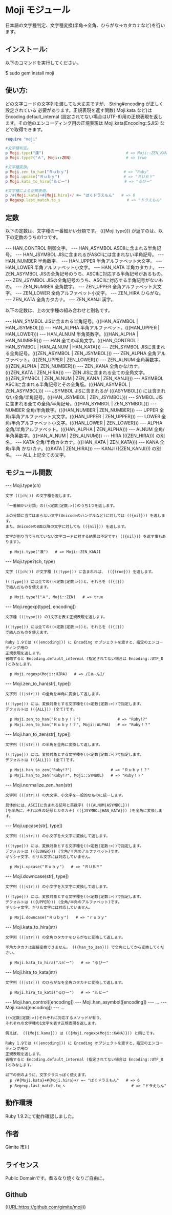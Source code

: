 # Moji モジュール

日本語の文字種判定、文字種変換(半角→全角、ひらがな→カタカナなど)を行います。

## インストール:

以下のコマンドを実行してください。

  $ sudo gem install moji

## 使い方:

どの文字コードの文字列を渡しても大丈夫ですが、 String#encoding が正しく設定されている
必要があります。正規表現を返す関数( Moji.kata など)は Encoding.default_internal
(設定されてない場合はUTF-8)用の正規表現を返します。その他のエンコーディング用の正規表現は
Moji.kata(Encoding::SJIS) などで取得できます。

```ruby
require "moji"

#文字種判定。
p Moji.type("漢")                                    # => Moji::ZEN_KANJI
p Moji.type?("Ａ", Moji::ZEN)                        # => true

#文字種変換。
p Moji.zen_to_han("Ｒｕｂｙ")                        # => "Ruby"
p Moji.upcase("Ｒｕｂｙ")                            # => "ＲＵＢＹ"
p Moji.kata_to_hira("ルビー")                        # => "るびー"

#文字種による正規表現。
p /#{Moji.kata}+#{Moji.hira}+/ =~ "ぼくドラえもん"   # => 6
p Regexp.last_match.to_s                             # => "ドラえもん"
```

## 定数

以下の定数は、文字種の一番細かい分類です。
(({Moji.type})) が返すのは、以下の定数のうちの1つです。

--- HAN_CONTROL
    制御文字。
--- HAN_ASYMBOL
    ASCIIに含まれる半角記号。
--- HAN_JSYMBOL
    JISに含まれるがASCIIには含まれない半角記号。
--- HAN_NUMBER
    半角数字。
--- HAN_UPPER
    半角アルファベット大文字。
--- HAN_LOWER
    半角アルファベット小文字。
--- HAN_KATA
    半角カタカナ。
--- ZEN_ASYMBOL
    JISの全角記号のうち、ASCIIに対応する半角記号があるもの。
--- ZEN_JSYMBOL
    JISの全角記号のうち、ASCIIに対応する半角記号がないもの。
--- ZEN_NUMBER
    全角数字。
--- ZEN_UPPER
    全角アルファベット大文字。
--- ZEN_LOWER
    全角アルファベット小文字。
--- ZEN_HIRA
    ひらがな。
--- ZEN_KATA
    全角カタカナ。
--- ZEN_KANJI
    漢字。

以下の定数は、上の文字種の組み合わせと別名です。

--- HAN_SYMBOL
    JISに含まれる半角記号。(({HAN_ASYMBOL | HAN_JSYMBOL}))
--- HAN_ALPHA
    半角アルファベット。(({HAN_UPPER | HAN_LOWER}))
--- HAN_ALNUM
    半角英数字。(({HAN_ALPHA | HAN_NUMBER}))
--- HAN
    全ての半角文字。(({HAN_CONTROL | HAN_SYMBOL | HAN_ALNUM | HAN_KATA}))
--- ZEN_SYMBOL
    JISに含まれる全角記号。(({ZEN_ASYMBOL | ZEN_JSYMBOL}))
--- ZEN_ALPHA
    全角アルファベット。(({ZEN_UPPER | ZEN_LOWER}))
--- ZEN_ALNUM
    全角英数字。(({ZEN_ALPHA | ZEN_NUMBER}))
--- ZEN_KANA
    全角かな/カナ。(({ZEN_KATA | ZEN_HIRA}))
--- ZEN
    JISに含まれる全ての全角文字。(({ZEN_SYMBOL | ZEN_ALNUM | ZEN_KANA | ZEN_KANJI}))
--- ASYMBOL
    ASCIIに含まれる半角記号とその全角版。(({HAN_ASYMBOL | ZEN_ASYMBOL}))
--- JSYMBOL
    JISに含まれるが (({ASYMBOL})) には含まれない全角/半角記号。(({HAN_JSYMBOL | ZEN_JSYMBOL}))
--- SYMBOL 
    JISに含まれる全ての全角/半角記号。(({HAN_SYMBOL | ZEN_SYMBOL}))
--- NUMBER
    全角/半角数字。(({HAN_NUMBER | ZEN_NUMBER}))
--- UPPER
    全角/半角アルファベット大文字。(({HAN_UPPER | ZEN_UPPER}))
--- LOWER
    全角/半角アルファベット小文字。(({HAN_LOWER | ZEN_LOWER}))
--- ALPHA
    全角/半角アルファベット。(({HAN_ALPHA | ZEN_ALPHA}))
--- ALNUM
    全角/半角英数字。(({HAN_ALNUM | ZEN_ALNUM}))
--- HIRA
    (({ZEN_HIRA})) の別名。
--- KATA
    全角/半角カタカナ。(({HAN_KATA | ZEN_KATA}))
--- KANA
    全角/半角 かな/カナ。(({KATA | ZEN_HIRA}))
--- KANJI
    (({ZEN_KANJI})) の別名。
--- ALL
    上記全ての文字。

## モジュール関数

--- Moji.type(ch)

    文字 ((|ch|)) の文字種を返します。

    「一番細かい分類」の((<定数|定数:>))のうち1つを返します。

    上の分類に当てはまらない文字(Unicodeのハングルなど)に対しては (({nil})) を返します。
    また、UnicodeのB面以降の文字に対しても (({nil})) を返します。

    文字が割り当てられていない文字コードに対する結果は不定です( (({nil})) を返す事もあります)。

      p Moji.type("漢")   # => Moji::ZEN_KANJI

--- Moji.type?(ch, type)

    文字 ((|ch|)) が文字種 ((|type|)) に含まれれば、 (({true})) を返します。

    ((|type|)) には全ての((<定数|定数:>))と、それらを (({|}))
    で結んだものを使えます。

      p Moji.type?("Ａ", Moji::ZEN)   # => true

--- Moji.regexp(type[, encoding])

    文字種 ((|type|)) の1文字を表す正規表現を返します。

    ((|type|)) には全ての((<定数|定数:>))と、それらを (({|}))
    で結んだものを使えます。

    Ruby 1.9では ((|encoding|)) に Encoding オブジェクトを渡すと、指定のエンコーディング用の
    正規表現を返します。
    省略すると Encoding.default_internal (指定されてない場合は Encoding::UTF_8 )とみなします。

      p Moji.regexp(Moji::HIRA)   # => /[ぁ-ん]/

--- Moji.zen_to_han(str[, type])

    文字列 ((|str|)) の全角を半角に変換して返します。

    ((|type|)) には、変換対象とする文字種を((<定数|定数:>))で指定します。
    デフォルトは (({ALL})) (全て)です。

      p Moji.zen_to_han("Ｒｕｂｙ！？")                # => "Ruby!?"
      p Moji.zen_to_han("Ｒｕｂｙ！？", Moji::ALPHA)   # => "Ruby！？"

--- Moji.han_to_zen(str[, type])

    文字列 ((|str|)) の半角を全角に変換して返します。

    ((|type|)) には、変換対象とする文字種を((<定数|定数:>))で指定します。
    デフォルトは (({ALL})) (全て)です。

      p Moji.han_to_zen("Ruby!?")                 # => "Ｒｕｂｙ！？"
      p Moji.han_to_zen("Ruby!?", Moji::SYMBOL)   # => "Ruby！？"

--- Moji.normalize_zen_han(str)

    文字列 ((|str|)) の大文字、小文字を一般的なものに統一します。

    具体的には、ASCIIに含まれる記号と英数字( (({ALNUM|ASYMBOL}))
    )を半角に、それ以外の記号とカタカナ( (({JSYMBOL|HAN_KATA})) )を全角に変換します。

--- Moji.upcase(str[, type])

    文字列 ((|str|)) の小文字を大文字に変換して返します。

    ((|type|)) には、変換対象とする文字種を((<定数|定数:>))で指定します。
    デフォルトは (({LOWER})) (全角/半角のアルファベット)です。
    ギリシャ文字、キリル文字には対応していません。

      p Moji.upcase("Ｒｕｂｙ")   # => "ＲＵＢＹ"

--- Moji.downcase(str[, type])

    文字列 ((|str|)) の小文字を大文字に変換して返します。

    ((|type|)) には、変換対象とする文字種を((<定数|定数:>))で指定します。
    デフォルトは (({UPPER})) (全角/半角のアルファベット)です。
    ギリシャ文字、キリル文字には対応していません。

      p Moji.downcase("Ｒｕｂｙ")   # => "ｒｕｂｙ"

--- Moji.kata_to_hira(str)

    文字列 ((|str|)) の全角カタカナをひらがなに変換して返します。

    半角カタカナは直接変換できません。 (({han_to_zen})) で全角にしてから変換してください。

      p Moji.kata_to_hira("ルビー")   # => "るびー"

--- Moji.hira_to_kata(str)

    文字列 ((|str|)) のひらがなを全角カタカナに変換して返します。

      p Moji.hira_to_kata("るびー")   # => "ルビー"

--- Moji.han_control([encoding])
--- Moji.han_asymbol([encoding])
--- ...
--- Moji.kana([encoding])
--- ...

    ((<定数|定数:>))それぞれに対応するメソッドが有り、
    それぞれの文字種の1文字を表す正規表現を返します。

    例えば、 (({Moji.kana})) は (({Moji.regexp(Moji::KANA)})) と同じです。

    Ruby 1.9では ((|encoding|)) に Encoding オブジェクトを渡すと、指定のエンコーディング用の
    正規表現を返します。
    省略すると Encoding.default_internal (指定されてない場合は Encoding::UTF_8 )とみなします。

    以下の例のように、文字クラスっぽく使えます。
      p /#{Moji.kata}+#{Moji.hira}+/ =~ "ぼくドラえもん"   # => 6
      p Regexp.last_match.to_s                             # => "ドラえもん"

## 動作環境

Ruby 1.9.2にて動作確認しました。

## 作者

Gimite 市川

## ライセンス

Public Domainです。煮るなり焼くなりご自由に。

## Github

((<URL:https://github.com/gimite/moji>))
